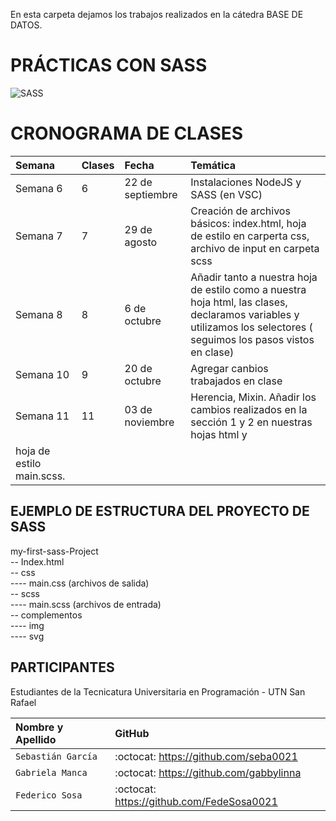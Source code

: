 En esta carpeta dejamos los trabajos realizados en la cátedra BASE DE DATOS.
# PRÁCTICAS CON SASS

<image src="https://blog.openreplay.com/images/sass-for-web-development/images/hero.png" alt="SASS">

# CRONOGRAMA DE CLASES

| **Semana**| **Clases** | **Fecha**  |  **Temática** |
| :--------| :-------- | :------- | :-------------|
| Semana 6 | 6 | 22 de septiembre | Instalaciones NodeJS y SASS (en VSC) |
| Semana 7| 7 | 29 de agosto | Creación de archivos básicos: index.html, hoja de estilo en carperta css, archivo de input en carpeta scss |
| Semana 8 | 8 | 6 de octubre | Añadir tanto a nuestra hoja de estilo como a nuestra hoja html, las clases, declaramos variables y utilizamos los selectores ( seguimos los pasos vistos en clase) |
| Semana 10 | 9 | 20 de octubre | Agregar canbios trabajados en clase  |
| Semana 11 | 11 | 03 de noviembre | Herencia, Mixin. Añadir los cambios realizados en la sección 1 y 2 en nuestras hojas html y
hoja de estilo main.scss. |


## EJEMPLO DE ESTRUCTURA DEL PROYECTO DE SASS

my-first-sass-Project<br>
-- Index.html<br>
-- css<br>
---- main.css (archivos de salida)<br>
-- scss<br>
---- main.scss (archivos de entrada)<br>
-- complementos<br>
---- img<br>
---- svg<br>

## PARTICIPANTES

Estudiantes de la Tecnicatura Universitaria en Programación - UTN San Rafael 

| Nombre y Apellido     | GitHub                                         |
|:---------------------| :----------------------------------------------|
| `Sebastián García`    | :octocat:  https://github.com/seba0021 |
| `Gabriela Manca`      | :octocat:  https://github.com/gabbylinna   |
| `Federico Sosa`       | :octocat:  https://github.com/FedeSosa0021 |
